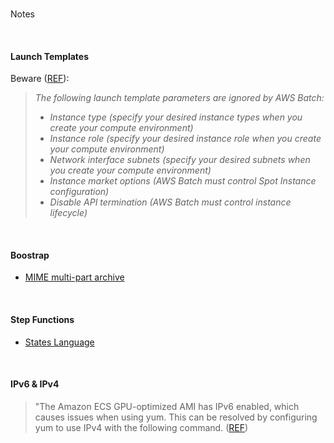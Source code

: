 <br>

Notes

<br>

#### Launch Templates

Beware ([REF](https://docs.aws.amazon.com/batch/latest/userguide/launch-templates.html)):

> *The following launch template parameters are ignored by AWS Batch:*
> * *Instance type (specify your desired instance types when you create your compute environment)*
> * *Instance role (specify your desired instance role when you create your compute environment)*
> * *Network interface subnets (specify your desired subnets when you create your compute environment)*
> * *Instance market options (AWS Batch must control Spot Instance configuration)*
> * *Disable API termination (AWS Batch must control instance lifecycle)*

<br>

#### Boostrap

* [MIME multi-part archive](https://cloudinit.readthedocs.io/en/latest/explanation/format.html#mime-multi-part-archive)

<br>

#### Step Functions

* [States Language](https://states-language.net/spec.html)

<br>

#### IPv6 & IPv4

> "The Amazon ECS GPU-optimized AMI has IPv6 enabled, which causes issues when using yum. This can be resolved by configuring yum to use IPv4 with the following command. ([REF](https://docs.aws.amazon.com/AmazonECS/latest/developerguide/ecs-gpu.html))